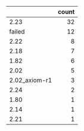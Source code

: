 |               |   count |
|:--------------|--------:|
| 2.23          |      32 |
| failed        |      12 |
| 2.22          |       8 |
| 2.18          |       7 |
| 1.82          |       6 |
| 2.02          |       5 |
| 2.02_axiom-r1 |       3 |
| 2.24          |       2 |
| 1.80          |       1 |
| 2.14          |       1 |
| 2.21          |       1 |